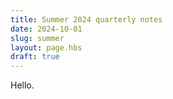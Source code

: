 ```yaml
---
title: Summer 2024 quarterly notes
date: 2024-10-01
slug: summer
layout: page.hbs
draft: true
---
```


Hello.

